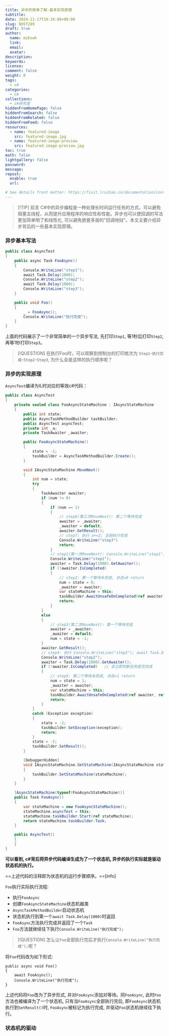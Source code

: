 ```yaml
---
title: 异步的简单了解-基本实现原理
subtitle:
date: 2024-11-17T19:34:08+08:00
slug: 0b5f289
draft: true
author:
  name: mzbswh
  link:
  email:
  avatar:
description:
keywords:
license:
comment: false
weight: 0
tags:
  - c#
categories:
  - c#
collections:
  - c#研究室
hiddenFromHomePage: false
hiddenFromSearch: false
hiddenFromRelated: false
hiddenFromFeed: false
resources:
  - name: featured-image
    src: featured-image.jpg
  - name: featured-image-preview
    src: featured-image-preview.jpg
toc: true
math: false
lightgallery: false
password:
message:
repost:
  enable: true
  url:

# See details front matter: https://fixit.lruihao.cn/documentation/content-management/introduction/#front-matter
---
```


> [!TIP] 前言
> C#中的异步编程是一种处理长时间运行任务的方式，可以避免阻塞主线程，从而提升应用程序的响应性和性能。异步也可以使回调的写法更加简单明了和线性化, 可以避免嵌套多层的"回调地狱"。本文主要介绍异步背后的一些基本实现原理。

### 异步基本写法

```csharp
public class AsyncTest
{
    public async Task FooAsync()
    {
        Console.WriteLine("step1");
        await Task.Delay(1000);
        Console.WriteLine("step2");
        await Task.Delay(1000);
        Console.WriteLine("step3");
    }

    public void Foo()
    {
        _ = FooAsync();
        Console.WriteLine("执行完成");
    }
}
```  

上面的代码展示了一个非常简单的一个异步写法, 先打印`Step1`, 等1秒后打印`Step2`, 再等1秒打印`Step3`。

> [!QUESTION] 在执行Foo时，可以观察到控制台的打印依次为 `Step1`-`执行完成`-`Step2`-`Step3`, 为什么会是这样的执行顺序呢？

### 异步的实现原理

`AsyncTest`编译为IL时对应的等效c#代码：

```csharp
public class AsyncTest
{
    private sealed class FooAsyncStateMachine : IAsyncStateMachine
    {
        public int state;
        public AsyncTaskMethodBuilder taskBuilder;
        public AsyncTest asyncTest;
        private int _a;
        private TaskAwaiter _awaiter;

        public FooAsyncStateMachine()
        {
            state = -1;
            taskBuilder = AsyncTaskMethodBuilder.Create();
        }

        void IAsyncStateMachine.MoveNext()
        {
            int num = state;
            try
            {
                TaskAwaiter awaiter;
                if (num != 0)
                {
                    if (num == 1)
                    {
                        // step6(第三次MoveNext): 第二个等待完成
                        awaiter = _awaiter;
                        _awaiter = default;
                        awaiter.GetResult();
                        // step7: 执行 a+=2; 全部执行完成
                        Console.WriteLine("step3")
                        return;
                    }
                    // step1(第一次MoveNext): Console.WriteLine("step1"); await Task.Delay(1000);
                    Console.WriteLine("step1");
                    awaiter = Task.Delay(1000).GetAwaiter();
                    if (!awaiter.IsCompleted)
                    {
                        // step2: 第一个等待未完成, 状态=0 return
                        num = state = 0;
                        _awaiter = awaiter;
                        var stateMachine = this;
                        taskBuilder.AwaitUnsafeOnCompleted(ref awaiter, ref stateMachine);
                        return;
                    }
                }
                else
                {
                    // step3(第二次MoveNext): 第一个等待完成
                    awaiter = _awaiter;
                    _awaiter = default;
                    num = state = -1;
                }
                awaiter.GetResult();
                // step4: 执行 Console.WriteLine("step2"); await Task.Delay(1000);
                Console.WriteLine("step2");
                awaiter = Task.Delay(1000).GetAwaiter();
                if (!awaiter.IsCompleted)   // 会立即判断任务是否完成
                {
                    // step5: 第二个等待未完成, 状态=1 return
                    num = state = 1;
                    _awaiter = awaiter;
                    var stateMachine = this;
                    taskBuilder.AwaitUnsafeOnCompleted(ref awaiter, ref stateMachine);
                    return;
                }
            }
            catch (Exception exception)
            {
                state = -2;
                taskBuilder.SetException(exception);
                return;
            }
            state = -2;
            taskBuilder.SetResult();
        }

        [DebuggerHidden]
        void IAsyncStateMachine.SetStateMachine(IAsyncStateMachine stateMachine)
        {
            taskBuilder.SetStateMachine(stateMachine);
        }
    }

    [AsyncStateMachine(typeof(FooAsyncStateMachine))]
    public Task FooAsync()
    {
        var stateMachine = new FooAsyncStateMachine();
        stateMachine.asyncTest = this;
        stateMachine.taskBuilder.Start(ref stateMachine);
        return stateMachine.taskBuilder.Task;
    }

    public AsyncTest()
    {
    }
}
```

**可以看到, c#背后将异步代码编译生成为了一个状态机, 异步的执行实际就是驱动状态机的执行。**

==上述代码的注释即为状态机的运行步骤顺序。==[info]

`Foo`执行实际执行流程:
- 执行`FooAsync`
- 创建`FooAsyncStateMachine`状态机器类
- `AsyncTaskMethodBuilder`启动状态机
- 状态机执行到第一个`await Task.Delay(1000)`时返回
- `FooAsync`方法执行完成并返回了一个`Task`
- `Foo`方法就继续往下执行`Console.WriteLine("执行完成");`

> [!QUESTION] 怎么让`Foo`全部执行完后才执行`Console.WriteLine("执行完成");`呢？

将`Foo`代码改为如下形式:

```
public async void Foo()
{
    await FooAsync();
    Console.WriteLine("执行完成");
}
```

上述代码将`Foo`改为了异步形式, 并对`FooAsync`添加对等待。同`FooAsync`, 此时`Foo`方法也被编译为了一个状态机, 只有当`FooAsync`全部执行完后, 即`FooAsync`状态机执行到`SetResult()`时, `FooAsync`被标记为执行完成, 并驱动`Foo`状态机继续往下执行。

### 状态机的驱动